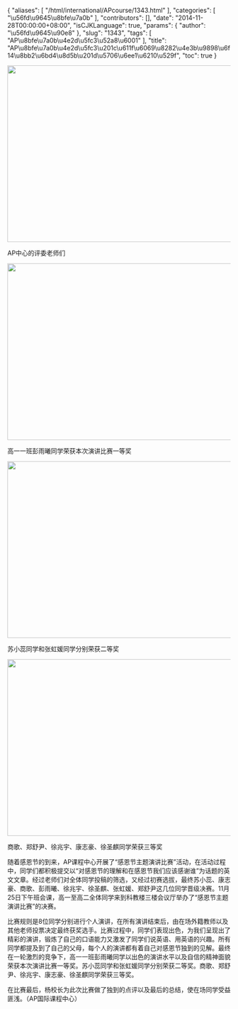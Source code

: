 {
    "aliases": [
        "/html/international/APcourse/1343.html"
    ],
    "categories": [
        "\u56fd\u9645\u8bfe\u7a0b"
    ],
    "contributors": [],
    "date": "2014-11-28T00:00:00+08:00",
    "isCJKLanguage": true,
    "params": {
        "author": "\u56fd\u9645\u90e8"
    },
    "slug": "1343",
    "tags": [
        "AP\u8bfe\u7a0b\u4e2d\u5fc3\u52a8\u6001"
    ],
    "title": "AP\u8bfe\u7a0b\u4e2d\u5fc3\u201c\u611f\u6069\u8282\u4e3b\u9898\u6f14\u8bb2\u6bd4\u8d5b\u201d\u5706\u6ee1\u6210\u529f",
    "toc": true
}


<img
    src="https://cdn.tfls.online/mirror/full/03c66421e435d0e9482481432c38ade56ca58e15.jpg"
    style="display:block;margin-left:auto;margin-right:auto;"
    decoding="async"
    fetchpriority="auto"
    loading="lazy"
    height="398"
    width="600"
/>




AP中心的评委老师们





<img
    src="https://cdn.tfls.online/mirror/full/aaeb64034c55952a87abb5944252b272e196f3d5.jpg"
    style="display:block;margin-left:auto;margin-right:auto;"
    decoding="async"
    fetchpriority="auto"
    loading="lazy"
    height="398"
    width="600"
/>




高一一班彭雨曦同学荣获本次演讲比赛一等奖





<img
    src="https://cdn.tfls.online/mirror/full/692c740ad43ce0fdb58cd512e2652781214dbb6f.jpg"
    style="display:block;margin-left:auto;margin-right:auto;"
    decoding="async"
    fetchpriority="auto"
    loading="lazy"
    height="398"
    width="600"
/>




苏小蕊同学和张虹媛同学分别荣获二等奖





<img
    src="https://cdn.tfls.online/mirror/full/5b7b0b75439780f1b1a55ebac2c9ed91608447ec.jpg"
    style="display:block;margin-left:auto;margin-right:auto;"
    decoding="async"
    fetchpriority="auto"
    loading="lazy"
    height="398"
    width="600"
/>




商歌、郑舒尹、徐兆宇、康志豪、徐圣麒同学荣获三等奖




  





随着感恩节的到来，AP课程中心开展了“感恩节主题演讲比赛”活动，在活动过程中，同学们都积极提交以“对感恩节的理解和在感恩节我们应该感谢谁”为话题的英文文章。经过老师们对全体同学投稿的筛选，又经过初赛选拔，最终苏小蕊、康志豪、商歌、彭雨曦、徐兆宇、徐圣麒、张虹媛、郑舒尹这几位同学晋级决赛。11月25日下午班会课，高一至高二全体同学来到科教楼三楼会议厅举办了“感恩节主题演讲比赛”的决赛。




比赛规则是8位同学分别进行个人演讲，在所有演讲结束后，由在场外籍教师以及其他老师投票决定最终获奖选手。比赛过程中，同学们表现出色，为我们呈现出了精彩的演讲，锻炼了自己的口语能力又激发了同学们说英语、用英语的兴趣。所有同学都提及到了自己的父母，每个人的演讲都有着自己对感恩节独到的见解。最终在一轮激烈的竞争下，高一一班彭雨曦同学以出色的演讲水平以及自信的精神面貌荣获本次演讲比赛一等奖。苏小蕊同学和张虹媛同学分别荣获二等奖。商歌、郑舒尹、徐兆宇、康志豪、徐圣麒同学荣获三等奖。




在比赛最后，杨校长为此次比赛做了独到的点评以及最后的总结，使在场同学受益匪浅。（AP国际课程中心）




  





  



